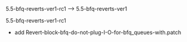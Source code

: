 5.5-bfq-reverts-ver1-rc1 --> 5.5-bfq-reverts-ver1

5.5-bfq-reverts-ver1-rc1

- add Revert-block-bfq-do-not-plug-I-O-for-bfq_queues-with.patch
